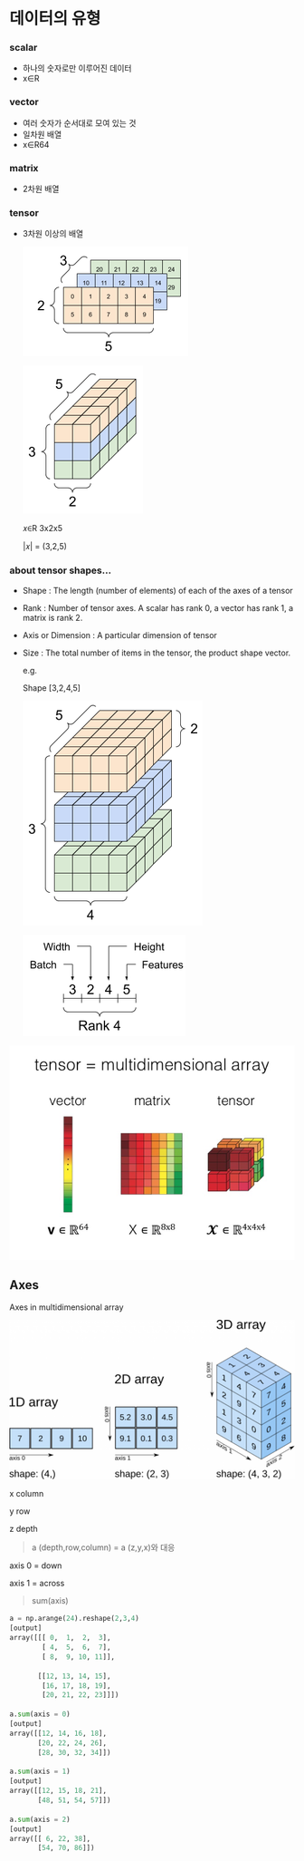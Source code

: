 # 데이터의 유형

### scalar 

- 하나의 숫자로만 이루어진 데이터
- x∈R

### vector

* 여러 숫자가 순서대로 모여 있는 것
* 일차원 배열
* x∈R64

### matrix

* 2차원 배열

### tensor

* 3차원 이상의 배열 

  ![img](Data-Type.assets/3-axis_front.png)

  

  

  ![img](Data-Type.assets/3-axis_block-20210606203648080.png)

  

  𝑥∈R 3x2x5

  |𝑥| = (3,2,5)

  

### about tensor shapes...

* Shape : The length (number of elements) of each of the axes of a tensor

* Rank : Number of tensor axes. A scalar has rank 0, a vector has rank 1, a matrix is rank 2.

* Axis or Dimension : A particular dimension of tensor

* Size : The total number of items in the tensor, the product shape vector. 

  e.g. 

  Shape [3,2,4,5]

  ![A 4-axis tensor](Data-Type.assets/4-axis_block.png)

  

  

  ![Keep track of what each axis is. A 4-axis tensor might be: Batch, Width, Height, Features](Data-Type.assets/shape2.png)

  

  

![Tensor Datatype and Ranks 1(i2tutorials)](Data-Type.assets/Tensor-Datatype-and-Ranks-1i2tutorials.jpg)

## Axes

Axes in multidimensional array

![numpy_arrays](Data-Type.assets/numpy_arrays-1024x572.png)



x column

y row

z depth

>  a (depth,row,column) = a (z,y,x)와 대응 

axis 0 = down

axis 1 = across 

> sum(axis)

```python
a = np.arange(24).reshape(2,3,4)
[output]
array([[[ 0,  1,  2,  3],
        [ 4,  5,  6,  7],
        [ 8,  9, 10, 11]],

       [[12, 13, 14, 15],
        [16, 17, 18, 19],
        [20, 21, 22, 23]]])

a.sum(axis = 0)
[output]
array([[12, 14, 16, 18],
       [20, 22, 24, 26],
       [28, 30, 32, 34]])

a.sum(axis = 1)
[output]
array([[12, 15, 18, 21],
       [48, 51, 54, 57]])

a.sum(axis = 2)
[output]
array([[ 6, 22, 38],
       [54, 70, 86]])
```

